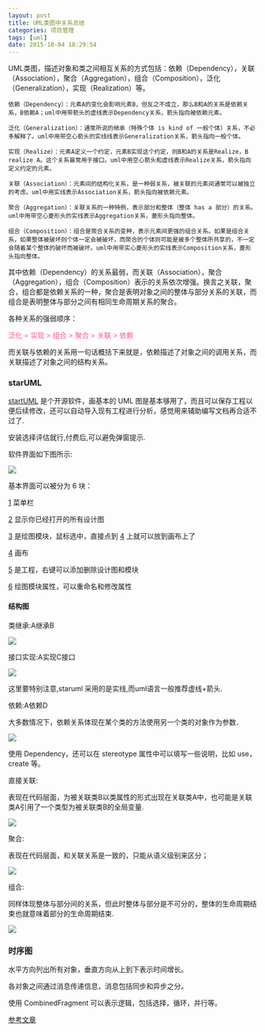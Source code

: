 ```yaml
---
layout: post
title: UML类图中关系总结
categories: 项目管理
tags: [uml]
date: 2015-10-04 18:29:54
---
```


UML类图，描述对象和类之间相互关系的方式包括：依赖（Dependency），关联（Association），聚合（Aggregation），组合（Composition），泛化（Generalization），实现（Realization）等。

<!--more-->

    依赖（Dependency）：元素A的变化会影响元素B，但反之不成立，那么B和A的关系是依赖关系，B依赖A；uml中用带箭头的虚线表示Dependency关系，箭头指向被依赖元素。

    泛化（Generalization）：通常所说的继承（特殊个体 is kind of 一般个体）关系，不必多解释了。uml中用带空心箭头的实线线表示Generalization关系，箭头指向一般个体。

    实现（Realize）：元素A定义一个约定，元素B实现这个约定，则B和A的关系是Realize，B realize A。这个关系最常用于接口。uml中用空心箭头和虚线表示Realize关系，箭头指向定义约定的元素。

    关联（Association）：元素间的结构化关系，是一种弱关系，被关联的元素间通常可以被独立的考虑。uml中用实线表示Association关系，箭头指向被依赖元素。

    聚合（Aggregation）：关联关系的一种特例，表示部分和整体（整体 has a 部分）的关系。uml中用带空心菱形头的实线表示Aggregation关系，菱形头指向整体。

    组合（Composition）：组合是聚合关系的变种，表示元素间更强的组合关系。如果是组合关系，如果整体被破坏则个体一定会被破坏，而聚合的个体则可能是被多个整体所共享的，不一定会随着某个整体的破坏而被破坏。uml中用带实心菱形头的实线表示Composition关系，菱形头指向整体。


其中依赖（Dependency）的关系最弱，而关联（Association），聚合（Aggregation），组合（Composition）表示的关系依次增强。换言之关联，聚合，组合都是依赖关系的一种，聚合是表明对象之间的整体与部分关系的关联，而组合是表明整体与部分之间有相同生命周期关系的聚合。

各种关系的强弱顺序：

<font color="#ff5588">
        泛化 = 实现 > 组合 > 聚合 > 关联 > 依赖 
</font>

而关联与依赖的关系用一句话概括下来就是，依赖描述了对象之间的调用关系，而关联描述了对象之间的结构关系。


### starUML

[startUML][1] 是个开源软件，画基本的 UML 图是基本够用了，而且可以保存工程以便后续修改，还可以自动导入现有工程进行分析，感觉用来辅助编写文档再合适不过了.

安装选择评估就行,付费后,可以避免弹窗提示.

软件界面如下图所示:

![][2]

基本界面可以被分为 6 块：

[1] 菜单栏

[2] 显示你已经打开的所有设计图

[3] 是绘图模块，鼠标选中，直接点到 [4] 上就可以放到画布上了

[4] 画布

[5] 是工程，右键可以添加删除设计图和模块

[6] 绘图模块属性，可以重命名和修改属性 


#### 结构图

类继承:A继承B

![][3]


接口实现:A实现C接口

![][4]

这里要特别注意,staruml 采用的是实线,而uml语言一般推荐虚线+箭头.


依赖:A依赖D

大多数情况下，依赖关系体现在某个类的方法使用另一个类的对象作为参数．

![][5]

使用 Dependency，还可以在 stereotype 属性中可以填写一些说明，比如 use，create 等。


直接关联:

表现在代码层面，为被关联类B以类属性的形式出现在关联类A中，也可能是关联类A引用了一个类型为被关联类B的全局变量.  

![][6]


聚合:

表现在代码层面，和关联关系是一致的，只能从语义级别来区分；

![][7]


组合:

同样体现整体与部分间的关系，但此时整体与部分是不可分的，整体的生命周期结束也就意味着部分的生命周期结束.

![][8]


### 时序图

水平方向列出所有对象，垂直方向从上到下表示时间增长。

各对象之间通过消息传递信息，消息包括同步和异步之分。

使用 CombinedFragment 可以表示逻辑，包括选择，循环，并行等。

[参考文章][9]


[1]: http://staruml.io/
[2]: http://7xj6ce.com1.z0.glb.clouddn.com/startUML-1.png 
[3]: http://7xj6ce.com1.z0.glb.clouddn.com/startUML-1-2.png
[4]: http://7xj6ce.com1.z0.glb.clouddn.com/startUML-1-3.png
[5]: http://7xj6ce.com1.z0.glb.clouddn.com/startUML-1-4.png
[6]: http://7xj6ce.com1.z0.glb.clouddn.com/startUML-1-5.png
[7]: http://7xj6ce.com1.z0.glb.clouddn.com/startUML-1-6.png
[8]: http://7xj6ce.com1.z0.glb.clouddn.com/startUML-1-7.png
[9]: http://m.blog.csdn.net/blog/pashanhuxp/41982285


